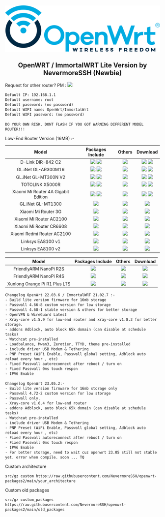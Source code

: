 <p align="center">
<img src="https://github.com/NevermoreSSH/openwrt-packages2/blob/main/openwrt2024.png" width="550" title="Autoscript-Lite">
  
<h2 align="center">
OpenWRT / ImmortalWRT Lite Version by NevermoreSSH (Newbie)
</h2>
Request for other router? PM : <a href="https://t.me/todfix667" target=”_blank”><img src="https://img.shields.io/static/v1?style=for-the-badge&logo=Telegram&label=Telegram&message=Click%20Here&color=blue"></a><br>

```
Default IP: 192.168.1.1
Default username: root
Default password: (no password)
Default WIFI name: OpenWrt/ImmortalWrt
Default WIFI password: (no password)

DO YOUR OWN RISK. DONT FLASH IF YOU GOT WARNING DIFFERENT MODEL ROUTER!!!
```


Low-End Router Version (16MB) :-

| Model | Packages Include | Others | Download |
| :-------------: | :-------------: | :-------------: | :-------------: |
D-Link DIR-842 C2 |  ![](https://img.shields.io/badge/Passwall_OpenVPN_WireGuard-Xraycore_v1.5.9-purple.svg) ![](https://img.shields.io/badge/Passwall_Only-Xraycore_v1.6.4-purple.svg) | ![](https://img.shields.io/badge/Adblock_Watchcat_USB_Driver-brown.svg?logo=hack-the-box) | [![](https://img.shields.io/badge/OpenWrt-22.03.6-blue.svg?logo=openwrt)](https://github.com/NevermoreSSH/openwrt-packages2/releases/download/22.03.6/openwrt-22.03.6-ath79-generic-dlink_dir-842-c2-squashfs-sysupgrade.bin) [![](https://img.shields.io/badge/OpenWrt-23.05.2-darkred.svg?logo=openwrt)](https://github.com/NevermoreSSH/openwrt-packages2/releases/download/23.05.2/openwrt-23.05.2-ath79-generic-dlink_dir-842-c2-squashfs-sysupgrade.bin)
GL.iNet GL-AR300M16 | ![](https://img.shields.io/badge/Passwall_OpenVPN_WireGuard-Xraycore_v1.5.9-purple.svg) ![](https://img.shields.io/badge/Passwall_Only-Xraycore_v1.6.4-purple.svg) | ![](https://img.shields.io/badge/Adblock_Watchcat_USB_Driver-brown.svg?logo=hack-the-box) | [![](https://img.shields.io/badge/OpenWrt-22.03.6-blue.svg?logo=openwrt)](https://github.com/NevermoreSSH/openwrt-packages2/releases/download/22.03.6/openwrt-22.03.6-ath79-generic-glinet_gl-ar300m16-squashfs-sysupgrade.bin) [![](https://img.shields.io/badge/OpenWrt-23.05.2-darkred.svg?logo=openwrt)](https://github.com/NevermoreSSH/openwrt-packages2/releases/download/23.05.2/openwrt-23.05.2-ath79-generic-glinet_gl-ar300m16-squashfs-sysupgrade.bin)
GL.iNet GL-MT300N V2 | ![](https://img.shields.io/badge/Passwall_OpenVPN_WireGuard-Xraycore_v1.5.9-purple.svg) ![](https://img.shields.io/badge/Passwall_Only-Xraycore_v1.6.4-purple.svg) | ![](https://img.shields.io/badge/Adblock_Watchcat_USB_Driver-brown.svg?logo=hack-the-box) | [![](https://img.shields.io/badge/OpenWrt-22.03.6-blue.svg?logo=openwrt)](https://github.com/NevermoreSSH/openwrt-packages2/releases/download/22.03.6/openwrt-22.03.6-ramips-mt76x8-glinet_gl-mt300n-v2-squashfs-sysupgrade.bin) [![](https://img.shields.io/badge/OpenWrt-23.05.2-darkred.svg?logo=openwrt)](https://github.com/NevermoreSSH/openwrt-packages2/releases/download/23.05.2/openwrt-23.05.2-ramips-mt76x8-glinet_gl-mt300n-v2-squashfs-sysupgrade.bin)
TOTOLINK X5000R | ![](https://img.shields.io/badge/Passwall_OpenVPN_WireGuard-Xraycore_v1.5.9-purple.svg) ![](https://img.shields.io/badge/Passwall_Only-Xraycore_v1.6.4-purple.svg) | ![](https://img.shields.io/badge/Adblock_Watchcat-brown.svg?logo=hack-the-box) | [![](https://img.shields.io/badge/OpenWrt-22.03.6-blue.svg?logo=openwrt)](https://github.com/NevermoreSSH/openwrt-packages2/releases/download/22.03.6/openwrt-22.03.6-ramips-mt7621-totolink_x5000r-squashfs-sysupgrade.bin) [![](https://img.shields.io/badge/OpenWrt-23.05.2-darkred.svg?logo=openwrt)](https://github.com/NevermoreSSH/openwrt-packages2/releases/download/23.05.2/openwrt-23.05.2-ramips-mt7621-totolink_x5000r-squashfs-sysupgrade.bin)
Xiaomi Mi Router 4A Gigabit Edition | ![](https://img.shields.io/badge/Passwall_OpenVPN_WireGuard-Xraycore_v1.5.4-purple.svg) ![](https://img.shields.io/badge/Passwall_Only-Xraycore_v1.6.4-purple.svg) | ![](https://img.shields.io/badge/Adblock_Watchcat-brown.svg?logo=hack-the-box) | [![](https://img.shields.io/badge/OpenWrt-22.03.6-blue.svg?logo=openwrt)](https://github.com/NevermoreSSH/openwrt-packages2/releases/download/22.03.6/openwrt-22.03.6-ramips-mt7621-xiaomi_mi-router-4a-gigabit-squashfs-sysupgrade.bin) [![](https://img.shields.io/badge/OpenWrt-23.05.2-darkred.svg?logo=openwrt)](https://github.com/NevermoreSSH/openwrt-packages2/releases/download/23.05.2/openwrt-23.05.2-ramips-mt7621-xiaomi_mi-router-4a-gigabit-squashfs-sysupgrade.bin)
GL.iNet GL-MT1300 | ![](https://img.shields.io/badge/Passwall_SSRplus_Openclash_OpenVPN_WireGuard-Xraycore_v1.8.3-purple.svg) | ![](https://img.shields.io/badge/Adblock_Watchcat_USB_Driver_Mwan3_Zerotier_TTYD-brown.svg?logo=hack-the-box) | [![](https://img.shields.io/badge/OpenWrt-22.03.6-blue.svg?logo=openwrt)](https://github.com/NevermoreSSH/openwrt-packages2/releases/download/22.03.6/openwrt-22.03.6-ramips-mt7621-glinet_gl-mt1300-squashfs-sysupgrade.bin)
Xiaomi Mi Router 3G | ![](https://img.shields.io/badge/Passwall_SSRplus_Openclash_OpenVPN_WireGuard-Xraycore_v1.8.3-purple.svg) | ![](https://img.shields.io/badge/Adblock_Watchcat_USB_Driver_Mwan3_Zerotier_TTYD-brown.svg?logo=hack-the-box) | [![](https://img.shields.io/badge/OpenWrt-22.03.6-blue.svg?logo=openwrt)](https://github.com/NevermoreSSH/openwrt-packages2/releases/download/22.03.6/openwrt-22.03.6-ramips-mt7621-xiaomi_mi-router-3g-squashfs-sysupgrade.bin)
Xiaomi Mi Router AC2100 | ![](https://img.shields.io/badge/Passwall_SSRplus_Openclash_OpenVPN_WireGuard-Xraycore_v1.8.3-purple.svg) | ![](https://img.shields.io/badge/Adblock_Watchcat_Mwan3_Zerotier_TTYD-brown.svg?logo=hack-the-box) | [![](https://img.shields.io/badge/OpenWrt-22.03.6-blue.svg?logo=openwrt)](https://github.com/NevermoreSSH/openwrt-packages2/releases/download/22.03.6/openwrt-22.03.6-ramips-mt7621-xiaomi_mi-router-ac2100-squashfs-sysupgrade.bin)
Xiaomi Mi Router CR6608 | ![](https://img.shields.io/badge/Passwall_SSRplus_Openclash_OpenVPN_WireGuard-Xraycore_v1.8.3-purple.svg) | ![](https://img.shields.io/badge/Adblock_Watchcat_Mwan3_Zerotier_TTYD-brown.svg?logo=hack-the-box) | [![](https://img.shields.io/badge/OpenWrt-22.03.6-blue.svg?logo=openwrt)](https://github.com/NevermoreSSH/openwrt-packages2/releases/download/22.03.6/openwrt-22.03.6-ramips-mt7621-xiaomi_mi-router-cr6608-squashfs-sysupgrade.bin)
Xiaomi Redmi Router AC2100 | ![](https://img.shields.io/badge/Passwall_SSRplus_Openclash_OpenVPN_WireGuard-Xraycore_v1.8.3-purple.svg) | ![](https://img.shields.io/badge/Adblock_Watchcat_Mwan3_Zerotier_TTYD-brown.svg?logo=hack-the-box) | [![](https://img.shields.io/badge/OpenWrt-22.03.6-blue.svg?logo=openwrt)](https://github.com/NevermoreSSH/openwrt-packages2/releases/download/22.03.6/openwrt-22.03.6-ramips-mt7621-xiaomi_redmi-router-ac2100-squashfs-sysupgrade.bin)
Linksys EA8100 v1 | ![](https://img.shields.io/badge/Passwall_SSRplus_Openclash_OpenVPN_WireGuard-Xraycore_v1.8.3-purple.svg) | ![](https://img.shields.io/badge/Adblock_Watchcat_USB_Driver_Mwan3_Zerotier_TTYD-brown.svg?logo=hack-the-box) | [![](https://img.shields.io/badge/OpenWrt-22.03.6-blue.svg?logo=openwrt)](https://github.com/NevermoreSSH/openwrt-packages2/releases/download/22.03.6/openwrt-22.03.6-ramips-mt7621-linksys_ea8100-v1-squashfs-sysupgrade.bin)
Linksys EA8100 v2 | ![](https://img.shields.io/badge/Passwall_SSRplus_Openclash_OpenVPN_WireGuard-Xraycore_v1.8.3-purple.svg) | ![](https://img.shields.io/badge/Adblock_Watchcat_USB_Driver_Mwan3_Zerotier_TTYD-brown.svg?logo=hack-the-box) | [![](https://img.shields.io/badge/OpenWrt-22.03.6-blue.svg?logo=openwrt)](https://github.com/NevermoreSSH/openwrt-packages2/releases/download/22.03.6/openwrt-22.03.6-ramips-mt7621-linksys_ea8100-v2-squashfs-sysupgrade.bin)

| Model | Packages Include | Others | Download |
| :-------------: | :-------------: | :-------------: | :-------------: |
FriendlyARM NanoPi R2S | ![](https://img.shields.io/badge/Passwall_SSRplus_Openclash_OpenVPN_WireGuard-Xraycore_v1.8.3-purple.svg) | ![](https://img.shields.io/badge/Adblock_Watchcat_USB_Driver_Mwan3_Zerotier_TTYD-brown.svg?logo=hack-the-box) | [![](https://img.shields.io/badge/ImmortalWrt-21.02.7-orange.svg?logo=openwrt)](https://github.com/NevermoreSSH/openwrt-packages2/releases/download/21.02.7/immortalwrt-21.02.7-rockchip-armv8-friendlyarm_nanopi-r2s-squashfs-sysupgrade.img.gz)
FriendlyARM NanoPi R4S | ![](https://img.shields.io/badge/Passwall_SSRplus_Openclash_OpenVPN_WireGuard-Xraycore_v1.8.3-purple.svg) | ![](https://img.shields.io/badge/Adblock_Watchcat_USB_Driver_Mwan3_Zerotier_TTYD-brown.svg?logo=hack-the-box) | [![](https://img.shields.io/badge/ImmortalWrt-21.02.7-orange.svg?logo=openwrt)](https://github.com/NevermoreSSH/openwrt-packages2/releases/download/21.02.7/immortalwrt-21.02.7-rockchip-armv8-friendlyarm_nanopi-r4s-squashfs-sysupgrade.img.gz)
Xunlong Orange Pi R1 Plus LTS | ![](https://img.shields.io/badge/Passwall_SSRplus_Openclash_OpenVPN_WireGuard-Xraycore_v1.8.3-purple.svg) | ![](https://img.shields.io/badge/Adblock_Watchcat_USB_Driver_Mwan3_Zerotier_TTYD-brown.svg?logo=hack-the-box) | [![](https://img.shields.io/badge/ImmortalWrt-21.02.7-orange.svg?logo=openwrt)]()

```
Changelog OpenWrt 22.03.6 / ImmortalWRT 21.02.7 :-
- Build lite version firmware for 16mb storage
- Passwall 4.66-8 custom version for low storage
- Passwall 4.68-1 stable version & others for better storage
- OpenVPN & WireGuard Latest
- Xray-core v1.5.9 for low-end router and xray-core v1.8.3 for better storage.
- addons Adblock, auto block 65k domain (can disable at schedule tasks)
- Watchcat pre-installed
- Loadbalance, Mwan3, Zerotier, TTYD, theme pre-installed
- include driver USB Modem & Tethering
- PNP Preset (WiFi Enable, Passwall global setting, Adblock auto reload every hour , etc)
- Fixed Passwall autoreconnect after reboot / turn on
- Fixed Passwall 0ms touch respon
- IPV6 Enable

Changelog OpenWrt 23.05.2:-
- Build lite version firmware for 16mb storage only
- Passwall 4.72-2 custom version for low storage
- Passwall only.
- Xray-core v1.6.4 for low-end router
- addons Adblock, auto block 65k domain (can disable at schedule tasks)
- Watchcat pre-installed
- include driver USB Modem & Tethering
- PNP Preset (WiFi Enable, Passwall global setting, Adblock auto reload every hour , etc)
- Fixed Passwall autoreconnect after reboot / turn on
- Fixed Passwall 0ms touch respon
- IPV6 Enable
- For better storage, need to wait cuz openwrt 23.05 still not stable yet. error when compile. soon ... TQ
```

Custom architecture
```
src/gz custom https://raw.githubusercontent.com/NevermoreSSH/openwrt-packages2/main/your_architecture
```
Custom old packages
```
src/gz custom_packages https://raw.githubusercontent.com/NevermoreSSH/openwrt-packages2/main/old_packages
```


